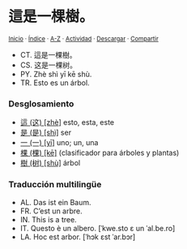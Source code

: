 # 這是一棵樹。
<sup>[Inicio](../../../../index.md) · [Índice](../../../../indices/frases-chinas.md) · [A-Z](../../../../indices/alfabetico.md) · [Actividad](../../../../indices/actividad.md) · <a href="../../../../contenido/z/h/e/zhe4-shi4-yi1-ke1-shu4.html" download="jucardus-zhe4-shi4-yi1-ke1-shu4.html">Descargar</a> · [Compartir](https://x.com/intent/tweet?text=%E9%80%99%E6%98%AF%E4%B8%80%E6%A3%B5%E6%A8%B9%E3%80%82%20(%E8%BF%99%E6%98%AF%E4%B8%80%E6%A3%B5%E6%A0%91%E3%80%82)%20%5BZh%C3%A8%20sh%C3%AC%20y%C4%AB%20k%C4%93%20sh%C3%B9.%5D%20con%20desglosamiento%20y%20traducciones%20multiling%C3%BCes.%0A%E2%86%92%20https%3A%2F%2Fjucardus.github.io%2Fcontenido%2Fz%2Fh%2Fe%2Fzhe4-shi4-yi1-ke1-shu4.html%0A%0A%23frss_chns_jucardus%0A%40jucardus)</sup>

* CT. 這是一棵樹。
* CS. 这是一棵树。
* PY. Zhè shì yī kē shù.
* TR. Esto es un árbol.

### Desglosamiento

* [這 (这) [zhè]](../../../../contenido/z/h/e/zhe4-36889.md) esto, esta, este
* [是 (是) [shì]](../../../../contenido/s/h/i/shi4-26159.md) ser
* [一 (一) [yī]](../../../../contenido/y/i/1/yi1-19968.md) uno; un, una
* [棵 (棵) [kē]](../../../../contenido/k/e/1/ke1-26869.md) (clasificador para árboles y plantas)
* [樹 (树) [shù]](../../../../contenido/s/h/u/shu4-27193.md) árbol

### Traducción multilingüe

* AL. Das ist ein Baum.
* FR. C’est un arbre.
* IN. This is a tree.
* IT. Questo è un albero. [ˈkwe.sto ɛ un ˈal.be.ro]
* LA. Hoc est arbor. [ˈhɔk ɛst ˈar.bɔr]
